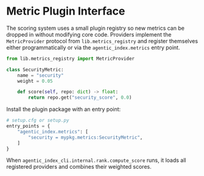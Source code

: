 # Metric Plugin Interface

The scoring system uses a small plugin registry so new metrics can be dropped in without modifying core code.  Providers implement the `MetricProvider` protocol from `lib.metrics_registry` and register themselves either programmatically or via the `agentic_index.metrics` entry point.

```python
from lib.metrics_registry import MetricProvider

class SecurityMetric:
    name = "security"
    weight = 0.05

    def score(self, repo: dict) -> float:
        return repo.get("security_score", 0.0)
```

Install the plugin package with an entry point:

```python
# setup.cfg or setup.py
entry_points = {
    "agentic_index.metrics": [
        "security = mypkg.metrics:SecurityMetric",
    ]
}
```

When `agentic_index_cli.internal.rank.compute_score` runs, it loads all registered providers and combines their weighted scores.
